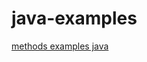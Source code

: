 # java-examples

[methods examples java](http://www.java2s.com/example/java-utility-method/java-utility-method.html)
